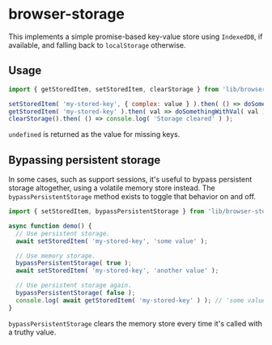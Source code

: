 # browser-storage

This implements a simple promise-based key-value store using `IndexedDB`, if available, and falling
back to `localStorage` otherwise.

## Usage

```js
import { getStoredItem, setStoredItem, clearStorage } from 'lib/browser-storage';

setStoredItem( 'my-stored-key', { complex: value } ).then( () => doSomething() );
getStoredItem( 'my-stored-key' ).then( val => doSomethingWithVal( val ) );
clearStorage().then( () => console.log( 'Storage cleared' ) );
```

`undefined` is returned as the value for missing keys.

## Bypassing persistent storage

In some cases, such as support sessions, it's useful to bypass persistent storage altogether, using
a volatile memory store instead. The `bypassPersistentStorage` method exists to toggle that behavior
on and off.

```js
import { setStoredItem, bypassPersistentStorage } from 'lib/browser-storage';

async function demo() {
  // Use persistent storage.
  await setStoredItem( 'my-stored-key', 'some value' );

  // Use memory storage.
  bypassPersistentStorage( true );
  await setStoredItem( 'my-stored-key', 'another value' );

  // Use persistent storage again.
  bypassPersistentStorage( false );
  console.log( await getStoredItem( 'my-stored-key' ) ); // 'some value'
}
```

`bypassPersistentStorage` clears the memory store every time it's called with a truthy value.
